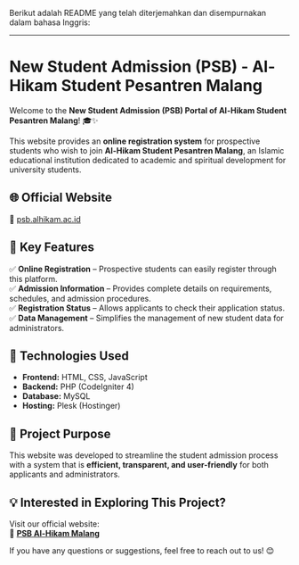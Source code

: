 Berikut adalah README yang telah diterjemahkan dan disempurnakan dalam bahasa Inggris:  

---

# **New Student Admission (PSB) - Al-Hikam Student Pesantren Malang**  

Welcome to the **New Student Admission (PSB) Portal of Al-Hikam Student Pesantren Malang**! 🎓✨  

This website provides an **online registration system** for prospective students who wish to join **Al-Hikam Student Pesantren Malang**, an Islamic educational institution dedicated to academic and spiritual development for university students.  

## 🌐 **Official Website**  
🔗 [psb.alhikam.ac.id](https://psb.alhikam.ac.id)  

## 📌 **Key Features**  
✅ **Online Registration** – Prospective students can easily register through this platform.  
✅ **Admission Information** – Provides complete details on requirements, schedules, and admission procedures.  
✅ **Registration Status** – Allows applicants to check their application status.  
✅ **Data Management** – Simplifies the management of new student data for administrators.  

## 🚀 **Technologies Used**  
- **Frontend:** HTML, CSS, JavaScript  
- **Backend:** PHP (CodeIgniter 4)  
- **Database:** MySQL  
- **Hosting:** Plesk (Hostinger)  

## 🎯 **Project Purpose**  
This website was developed to streamline the student admission process with a system that is **efficient, transparent, and user-friendly** for both applicants and administrators.  

## 💡 **Interested in Exploring This Project?**  
Visit our official website:  
🔗 **[PSB Al-Hikam Malang](https://psb.alhikam.ac.id)**  

If you have any questions or suggestions, feel free to reach out to us! 😊  
